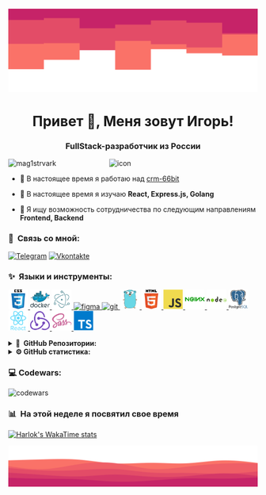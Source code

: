 ![MasterHead](assets/header.svg)
<h1 align="center">Привет 👋, Меня зовут Игорь!</h1>
<h3 align="center">FullStack-разработчик из России</h3>
<img align="right" alt="icon" width="300" src="https://media.giphy.com/media/gzROsII7swwrm/giphy.gif">

<p align="left"> <img src="https://komarev.com/ghpvc/?username=mag1strvark&label=Profile%20views&color=ff0019&style=flat" alt="mag1strvark" /> </p>

- 🔭 В настоящее время я работаю над [crm-66bit](https://github.com/Mag1strVark/crm-66bit)

- 🌱 В настоящее время я изучаю **React, Express.js, Golang**

- 👯 Я ищу возможность сотрудничества по следующим направлениям **Frontend, Backend**

### 📕 &nbsp;**Связь со мной:**
[![Telegram](https://img.shields.io/badge/-Telegram-090909?style=for-the-badge&logo=telegram&logoColor=27A0D9)](https://t.me/vlas01ff)
[![Vkontakte](https://img.shields.io/badge/-Vkontakte-090909?style=for-the-badge&logo=Vk&logoColor=4F7DB3)](https://vk.com/6iva9)

<h3 align="left">✨&nbsp; Языки и инструменты:</h3>
<p align="left"> <a href="https://www.w3schools.com/css/" target="_blank" rel="noreferrer"> <img src="https://raw.githubusercontent.com/devicons/devicon/master/icons/css3/css3-original-wordmark.svg" alt="css3" width="40" height="40"/> </a> <a href="https://www.docker.com/" target="_blank" rel="noreferrer"> <img src="https://raw.githubusercontent.com/devicons/devicon/master/icons/docker/docker-original-wordmark.svg" alt="docker" width="40" height="40"/> </a> <a href="https://www.electronjs.org" target="_blank" rel="noreferrer"> <img src="https://raw.githubusercontent.com/devicons/devicon/master/icons/electron/electron-original.svg" alt="electron" width="40" height="40"/> </a> <a href="https://www.figma.com/" target="_blank" rel="noreferrer"> <img src="https://www.vectorlogo.zone/logos/figma/figma-icon.svg" alt="figma" width="40" height="40"/> </a> <a href="https://git-scm.com/" target="_blank" rel="noreferrer"> <img src="https://www.vectorlogo.zone/logos/git-scm/git-scm-icon.svg" alt="git" width="40" height="40"/> </a> <a href="https://golang.org" target="_blank" rel="noreferrer"> <img src="https://raw.githubusercontent.com/devicons/devicon/master/icons/go/go-original.svg" alt="go" width="40" height="40"/> </a> <a href="https://www.w3.org/html/" target="_blank" rel="noreferrer"> <img src="https://raw.githubusercontent.com/devicons/devicon/master/icons/html5/html5-original-wordmark.svg" alt="html5" width="40" height="40"/> </a> <a href="https://developer.mozilla.org/en-US/docs/Web/JavaScript" target="_blank" rel="noreferrer"> <img src="https://raw.githubusercontent.com/devicons/devicon/master/icons/javascript/javascript-original.svg" alt="javascript" width="40" height="40"/> </a> <a href="https://www.nginx.com" target="_blank" rel="noreferrer"> <img src="https://raw.githubusercontent.com/devicons/devicon/master/icons/nginx/nginx-original.svg" alt="nginx" width="40" height="40"/> </a> <a href="https://nodejs.org" target="_blank" rel="noreferrer"> <img src="https://raw.githubusercontent.com/devicons/devicon/master/icons/nodejs/nodejs-original-wordmark.svg" alt="nodejs" width="40" height="40"/> </a> <a href="https://www.postgresql.org" target="_blank" rel="noreferrer"> <img src="https://raw.githubusercontent.com/devicons/devicon/master/icons/postgresql/postgresql-original-wordmark.svg" alt="postgresql" width="40" height="40"/> </a> <a href="https://reactjs.org/" target="_blank" rel="noreferrer"> <img src="https://raw.githubusercontent.com/devicons/devicon/master/icons/react/react-original-wordmark.svg" alt="react" width="40" height="40"/> </a> <a href="https://redux.js.org" target="_blank" rel="noreferrer"> <img src="https://raw.githubusercontent.com/devicons/devicon/master/icons/redux/redux-original.svg" alt="redux" width="40" height="40"/> </a> <a href="https://sass-lang.com" target="_blank" rel="noreferrer"> <img src="https://raw.githubusercontent.com/devicons/devicon/master/icons/sass/sass-original.svg" alt="sass" width="40" height="40"/> </a> <a href="https://www.typescriptlang.org/" target="_blank" rel="noreferrer"> <img src="https://raw.githubusercontent.com/devicons/devicon/master/icons/typescript/typescript-original.svg" alt="typescript" width="40" height="40"/> </a> </p>

<details>
  <summary><b>📕 &nbsp;GitHub Репозитории:</b></summary>

[![Readme Card](https://github-readme-stats.vercel.app/api/pin/?username=mag1strvark&repo=crm-66bit&bg_color=382f2f&text_color=fff&title_color=fff&hide_border=true)](https://github.com/anuraghazra/github-readme-stats)
[![Readme Card](https://github-readme-stats.vercel.app/api/pin/?username=mag1strvark&repo=scheduler&bg_color=382f2f&text_color=fff&title_color=fff&hide_border=true)](https://github.com/anuraghazra/github-readme-stats)
[![Readme Card](https://github-readme-stats.vercel.app/api/pin/?username=mag1strvark&repo=vite-react&bg_color=382f2f&text_color=fff&title_color=fff&hide_border=true)](https://github.com/anuraghazra/github-readme-stats)

</details>


<details>
  <summary><b>⚙️ GitHub статистика:</b></summary>

<p><img align="center" src="https://github-readme-stats.vercel.app/api/top-langs?username=mag1strvark&show_icons=true&theme=dark&title_color=ffffff&text_color=ffffff&bg_color=000000&locale=en&layout=compact" alt="mag1strvark" /></p>

<p><img align="center" src="https://github-readme-stats.vercel.app/api?username=mag1strvark&show_icons=true&theme=dark&title_color=ffffff&text_color=ffffff&bg_color=000000&locale=en" alt="mag1strvark" /></p>

<p><img align="center" src="https://github-readme-streak-stats.herokuapp.com/?user=mag1strvark&theme=highcontrast" alt="mag1strvark" /></p>

</details>

<h3 align="left">💻 Codewars:</h3>

![codewars](https://www.codewars.com/users/Mag1strVark/badges/large)


### 📊 &nbsp;**На этой неделе я посвятил свое время**
[![Harlok's WakaTime stats](https://github-readme-stats.vercel.app/api/wakatime?username=mag1strvark&hide_title=true&hide_border=true&langs_count=5&bg_color=00000000&text_color=777)](https://github.com/anuraghazra/github-readme-stats)


![Footer](assets/footer.svg)
